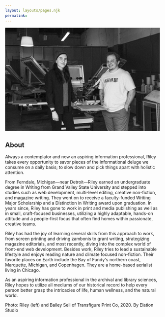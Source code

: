 ```yaml
---
layout: layouts/pages.njk
permalink: 
---
```

<img src="images/transfigure-team.jpg" alt="Transfigure Print Co. team, 2020"> 
<h2 class="about-title">About</h2>
<div class="about">
    Always a contemplator and now an aspiring information professional, Riley takes every opportunity to savor pieces of the informational deluge we consume on a daily basis; to slow down and pick things apart with holistic attention.

From Ferndale, Michigan—near Detroit—Riley earned an undergraduate degree in Writing from Grand Valley State University and stepped into studies such as web development, multi-level editing, creative non-fiction, and magazine writing. They went on to receive a faculty-funded Writing Major Scholarship and a Distinction in Writing award upon graduation. In years since, Riley has gone to work in print and media publishing as well as in small, craft-focused businesses, utilizing a highly adaptable, hands-on attitude and a people-first focus that often find homes within passionate, creative teams.

Riley has had the joy of learning several skills from this approach to work, from screen printing and driving zambonis to grant writing, strategizing magazine editorials, and most recently, diving into the complex world of front-end web development. Besides work, Riley tries to lead a sustainable lifestyle and enjoys reading nature and climate focused non-fiction. Their favorite places on Earth include the Bay of Fundy's northern coast, Marquette, Michigan, and Copenhagen. They are a home-based aerialist living in Chicago.

As an aspiring information professional in the archival and library sciences, Riley hopes to utilize all mediums of our historical record to help every person better grasp the intricacies of life, human wellness, and the natural world.

Photo: Riley (left) and Bailey Sell of Transfigure Print Co, 2020. By Elation Studio
</div>